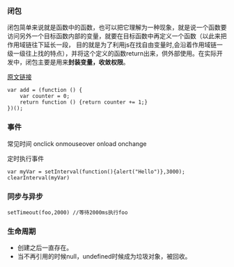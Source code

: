 ### 闭包

闭包简单来说就是函数中的函数，也可以把它理解为一种现象，就是说一个函数要访问另外一个目标函数内部的变量，就要在目标函数中再定义一个函数（以此来把作用域链往下延长一段，
目的就是为了利用js在找自由变量时,会沿着作用域链一级一级往上找的特点），并将这个定义的函数return出来，供外部使用。在实际开发中，闭包主要是用来**封装变量，收敛权限**。

[原文链接](https://blog.csdn.net/lidysun/article/details/88367885)

```
var add = (function () {
    var counter = 0;
    return function () {return counter += 1;}
})();
```

### 事件

常见时间
onclick
onmouseover
onload
onchange


定时执行事件
```
var myVar = setInterval(function(){alert("Hello")},3000);
clearInterval(myVar)
```

### 同步与异步

```
setTimeout(foo,2000) //等待2000ms执行foo
```

### 生命周期
- 创建之后一直存在。
- 当不再引用的时候null，undefined时候成为垃圾对象，被回收。

